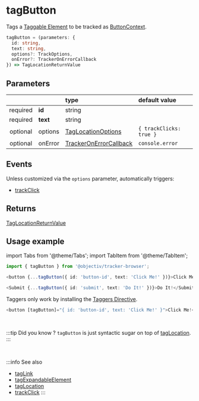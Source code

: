 # tagButton

Tags a [Taggable Element](/tracking/core-concepts/tagging.md#taggable-elements) to be tracked as [ButtonContext](/taxonomy/location-contexts/ButtonContext.md).  

```typescript
tagButton = (parameters: {
  id: string,
  text: string,
  options?: TrackOptions,
  onError?: TrackerOnErrorCallback
}) => TagLocationReturnValue
```

## Parameters
|          |          | type                                                                                | default value
| :-:      | :--      | :--                                                                                 | :--           
| required | **id**   | string                                                                              |
| required | **text** | string                                                                              |
| optional | options  | [TagLocationOptions](/tracking/api-reference/general/TagLocationOptions.md)         | `{ trackClicks: true }`
| optional | onError  | [TrackerOnErrorCallback](/tracking/api-reference/general/TrackerOnErrorCallback.md) | `console.error`

## Events

Unless customized via the `options` parameter, automatically triggers:

- [trackClick](/tracking/api-reference/event-trackers/trackClick.md)

## Returns
[TagLocationReturnValue](/tracking/api-reference/general/TagLocationReturnValue.md)

## Usage example

import Tabs from '@theme/Tabs';
import TabItem from '@theme/TabItem';

<Tabs>
  <TabItem value="react" label="React" default>

```typescript jsx
import { tagButton } from '@objectiv/tracker-browser';
```

```typescript jsx
<button {...tagButton({ id: 'button-id', text: 'Click Me!' })}>Click Me!</button>
```

```typescript jsx
<Submit {...tagButton({ id: 'submit', text: 'Do It!' })}>Do It!</Submit>
```

  </TabItem>
  <TabItem value="angular" label="Angular">

Taggers only work by installing the [Taggers Directive](/tracking/how-to-guides/angular/getting-started.md#optional---configure-taggers-directive).

```typescript jsx
<button [tagButton]="{ id: 'button-id', text: 'Click Me!' }">Click Me!</button>
```

  </TabItem>
</Tabs>

<br />

:::tip Did you know ?
`tagButton` is just syntactic sugar on top of [tagLocation](/tracking/api-reference/low-level/tagLocation.md).
:::

<br />

:::info See also
- [tagLink](/tracking/api-reference/location-taggers/tagLink.md)
- [tagExpandableElement](/tracking/api-reference/location-taggers/tagExpandableElement.md)
- [tagLocation](/tracking/api-reference/low-level/tagLocation.md)
- [trackClick](/tracking/api-reference/event-trackers/trackClick.md)
:::
